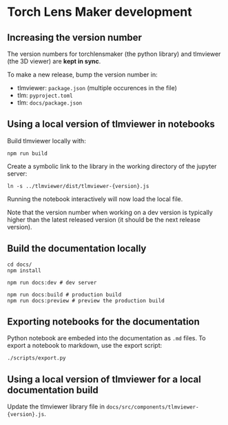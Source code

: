 # Torch Lens Maker development

## Increasing the version number

The version numbers for torchlensmaker (the python library) and tlmviewer (the 3D viewer) are **kept in sync**.

To make a new release, bump the version number in:

* tlmviewer: `package.json` (multiple occurences in the file)
* tlm: `pyproject.toml`
* tlm: `docs/package.json`

## Using a local version of tlmviewer in notebooks

Build tlmviewer locally with:

```
npm run build
```

Create a symbolic link to the library in the working directory of the jupyter server:

```
ln -s ../tlmviewer/dist/tlmviewer-{version}.js
```

Running the notebook interactively will now load the local file.

Note that the version number when working on a dev version is typically higher
than the latest released version (it should be the next release version).

## Build the documentation locally

```
cd docs/
npm install

npm run docs:dev # dev server

npm run docs:build # production build
npm run docs:preview # preview the production build
```

## Exporting notebooks for the documentation

Python notebook are embeded into the documentation as `.md` files. To export a notebook to markdown, use the export script:

```
./scripts/export.py
```

## Using a local version of tlmviewer for a local documentation build

Update the tlmviewer library file in `docs/src/components/tlmviewer-{version}.js`.

